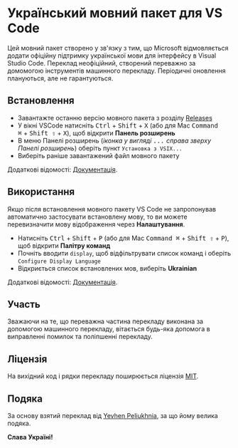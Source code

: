 # Український мовний пакет для VS Code

Цей мовний пакет створено у зв'язку з тим, що Microsoft відмовляється додати офіційну підтримку української мови для інтерфейсу в Visual Studio Code.
Переклад неофіційний, створений переважно за домомогою інструментів машинного перекладу.
Періодичні оновлення плануються, але не гарантуються.

## Встановлення

- Завантажте останню версію мовного пакета з розділу [Releases](https://github.com/mrkaktuz/vscode-language-pack-uk/releases)
- У вікні VSCode натисніть <kbd>Ctrl</kbd> + <kbd>Shift</kbd> + <kbd>X</kbd> (або для Mac <kbd>Command ⌘</kbd> + <kbd>Shift ⇧</kbd> + <kbd>X</kbd>), щоб відкрити **Панель розширень**
- В меню Панелі розширень (*іконка у вигляді <kbd>...</kbd> справа зверху Панелі розширень*) оберіть пункт `Установка з VSIX...`
- Виберіть раніше завантажений файл мовного пакету

Додаткові відомості: [Документація](https://code.visualstudio.com/docs/editor/extension-marketplace#_install-from-a-vsix).


## Використання

Якщо після встановлення мовного пакету VS Code не запропонував автоматично застосувати встановлену мову, то ви можете перевизначити мову відображення через **Налаштування**.

- Натисніть <kbd>Ctrl</kbd> + <kbd>Shift</kbd> + <kbd>P</kbd> (або для Mac <kbd>Command ⌘</kbd> + <kbd>Shift ⇧</kbd> + <kbd>P</kbd>), щоб відкрити **Палітру команд**
- Почніть вводити `display`, щоб відфільтрувати список команд і оберіть `Configure Display Language`
- Відкриється список встановлених мов, виберіть **Ukrainian**

Додаткові відомості: [Документація](https://code.visualstudio.com/docs/getstarted/locales).


## Участь

Зважаючи на те, що переважна частина перекладу виконана за допомогою машинного перекладу, вітається будь-яка допомога в виправленні помилок та поліпшенні перекладу.


## Ліцензія

На вихідний код і рядки перекладу поширюється ліцензія [MIT](https://github.com/mrkaktuz/vscode-language-pack-uk/blob/main/LICENSE.md).


## Подяка

За основу взятий переклад від [Yevhen Peliukhnia](https://github.com/Peluhnya/vscode-loc/), за що йому велика подяка.


**Слава Україні!**